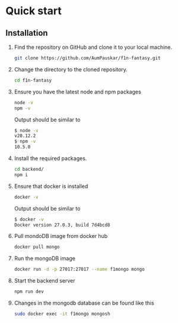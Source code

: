 # Quick start

## Installation
1. Find the repository on GitHub and clone it to your local machine.
    ```bash
    git clone https://github.com/AumPauskar/f1n-fantasy.git
    ```
2. Change the directory to the cloned repository.
    ```bash
    cd f1n-fantasy
    ```
3. Ensure you have the latest node and npm packages
    ```bash
    node -v
    npm -v
    ```
    Output should be similar to
    ```bash
    $ node -v
    v20.12.2
    $ npm -v
    10.5.0
    ```
4. Install the required packages.
    ```bash
    cd backend/
    npm i
    ```
5. Ensure that docker is installed
    ```bash
    docker -v
    ```
    Output should be similar to
    ```bash
    $ docker -v
    Docker version 27.0.3, build 7d4bcd8
    ```
6. Pull mondoDB image from docker hub
    ```bash
    docker pull mongo
    ```
7. Run the mongoDB image
    ```bash
    docker run -d -p 27017:27017 --name f1mongo mongo
    ```
8. Start the backend server
    ```bash
    npm run dev
    ```
9. Changes in the mongodb database can be found like this
    ```bash
    sudo docker exec -it f1mongo mongosh
    ```